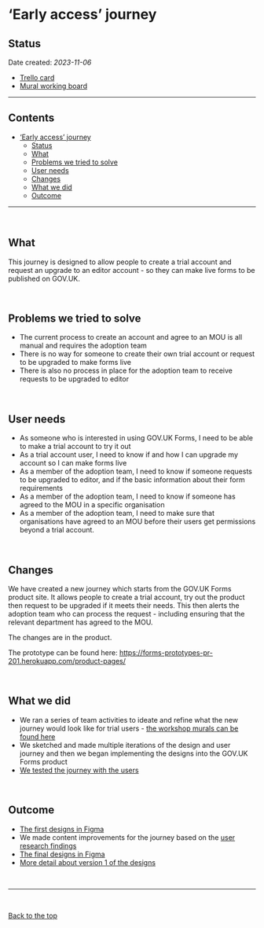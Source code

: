 # ‘Early access’ journey

## Status

Date created: *2023-11-06*  

- [Trello card](https://trello.com/c/I8HETm57/1041-design-the-early-access-upgrade-mou-journey-ready-for-user-research "Trello card")
- [Mural working board](https://app.mural.co/t/gaap0347/m/gaap0347/1691659258399/af093136c3f86be05860120cb92d6810e98f3643?sender=u61ceb93b0f861033ca7c7448 "Mural working board")

___

## Contents

- [‘Early access’ journey](#early-access-journey)
  - [Status](#status)
  - [What](#what)
  - [Problems we tried to solve](#problems-we-tried-to-solve)
  - [User needs](#user-needs)
  - [Changes](#changes)
  - [What we did](#what-we-did)
  - [Outcome](#outcome)

___
<br>

## What
This journey is designed to allow people to create a trial account and request an upgrade to an editor account - so they can make live forms to be published on GOV.UK.

<br>

## Problems we tried to solve
* The current process to create an account and agree to an MOU is all manual and requires the adoption team
* There is no way for someone to create their own trial account or request to be upgraded to make forms live
* There is also no process in place for the adoption team to receive requests to be upgraded to editor

<br>

## User needs 
 * As someone who is interested in using GOV.UK Forms, I need to be able to make a trial account to try it out
 * As a trial account user, I need to know if and how I can upgrade my account so I can make forms live
 * As a member of the adoption team, I need to know if someone requests to be upgraded to editor, and if the basic information about their form requirements
 * As a member of the adoption team, I need to know if someone has agreed to the MOU in a specific organisation 
 * As a member of the adoption team, I need to make sure that organisations have agreed to an MOU before their users get permissions beyond a trial account.

<br>


## Changes
We have created a new journey which starts from the GOV.UK Forms product site. It allows people to create a trial account, try out the product then request to be upgraded if it meets their needs. This then alerts the adoption team who can process the request - including ensuring that the relevant department has agreed to the MOU. 

The changes are in the product. 

The prototype can be found here: https://forms-prototypes-pr-201.herokuapp.com/product-pages/ 

<br>

## What we did 
* We ran a series of team activities to ideate and refine what the new journey would look like for trial users - [the workshop murals can be found here](https://app.mural.co/t/gaap0347/m/gaap0347/1691659258399/af093136c3f86be05860120cb92d6810e98f3643?sender=u61ceb93b0f861033ca7c7448 "Workshops can be found here") 
* We sketched and made multiple iterations of the design and user journey and then we began implementing the designs into the GOV.UK Forms product
* [We tested the journey with the users](https://docs.google.com/presentation/d/1Sd4y8xXPDyxw_yThsA5qNmatAqjb-rpYvctYMflgCJQ/edit)

<br>

## Outcome 
* [The first designs in Figma](https://www.figma.com/file/pCN39S9tIDlgicZ05Nj47J/Early-Access?type=design&node-id=2110-19661&mode=design&t=3CgASyj0vo7AUwtW-4)
* We made content improvements for the journey based on the [user research findings](https://docs.google.com/presentation/d/1Sd4y8xXPDyxw_yThsA5qNmatAqjb-rpYvctYMflgCJQ/edit#slide=id.g1e7dce5d897_0_37)
* [The final designs in Figma](https://www.figma.com/file/pCN39S9tIDlgicZ05Nj47J/Early-Access?type=design&node-id=2110-19662&mode=design&t=3CgASyj0vo7AUwtW-4)
* [More detail about version 1 of the designs](version-1.md) 

<br>

___

<br>

[Back to the top](#early-access-journey)

